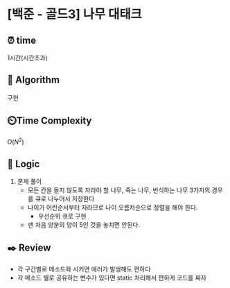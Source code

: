 # [백준 - 골드3] 나무 대태크

## ⏰  **time**

1시간(시간초과)

## :pushpin: **Algorithm**

구현

## ⏲️**Time Complexity**

$O(N^2)$

## :round_pushpin: **Logic**
1. 문제 풀이
   - 모든 칸을 돌지 않도록 자라야 할 나무, 죽는 나무, 번식하는 나무 3가지의 경우를 큐로 나누어서 저장한다
   - 나이가 어린순서부터 자라므로 나이 오름차순으로 정렬을 해야 한다.
     - 우선순위 큐로 구현
   - 맨 처음 양분의 양이 5인 것을 놓치면 안된다. 
    

## :black_nib: **Review**
- 각 구간별로 메소드화 시키면 에러가 발생해도 편하다
- 각 메소드 별로 공유하는 변수가 있다면 static 처리해서 편하게 코드를 짜자

